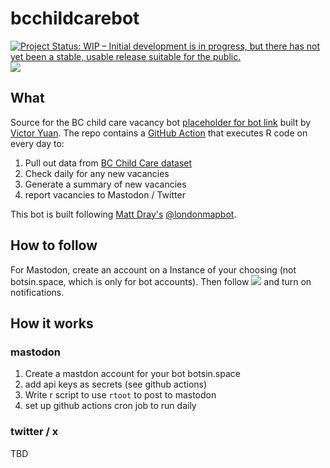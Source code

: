 # bcchildcarebot

[![Project Status: WIP – Initial development is in progress, but there has not yet been a stable, usable release suitable for the public.](https://www.repostatus.org/badges/latest/wip.svg)](https://www.repostatus.org/#wip)
[![](https://img.shields.io/badge/@bcchildcarebot@botsin.space-white?style=flat&labelColor=purple&logo=Mastodon&logoColor=white)](https://botsin.space/@bcchildcarebot)

## What

Source for the BC child care vacancy bot [placeholder for bot link]() built by [Victor Yuan](https://victoryuan.com). The repo contains a [GitHub Action](https://github.com/features/actions) that executes R code on every day to:

1. Pull out data from [BC Child Care dataset](https://catalogue.data.gov.bc.ca/dataset/child-care-map-data/resource/9a9f14e1-03ea-4a11-936a-6e77b15eeb39)
2. Check daily for any new vacancies
3. Generate a summary of new vacancies
4. report vacancies to Mastodon / Twitter

This bot is built following [Matt Dray's](https://www.matt-dray.com) [@londonmapbot](https://www.botsin.space/londonmapbot).

## How to follow

For Mastodon, create an account on a Instance of your choosing (not botsin.space, which is only for bot accounts). Then follow [![](https://img.shields.io/badge/@bcchildcarebot@botsin.space-white?style=flat&labelColor=purple&logo=Mastodon&logoColor=white)](https://botsin.space/@bcchildcarebot) and turn on notifications.

## How it works

### mastodon 

1. Create a mastdon account for your bot botsin.space
2. add api keys as secrets (see github actions)
3. Write r script to use `rtoot`  to post to mastodon
4. set up github actions cron job to run daily

### twitter / x

TBD
